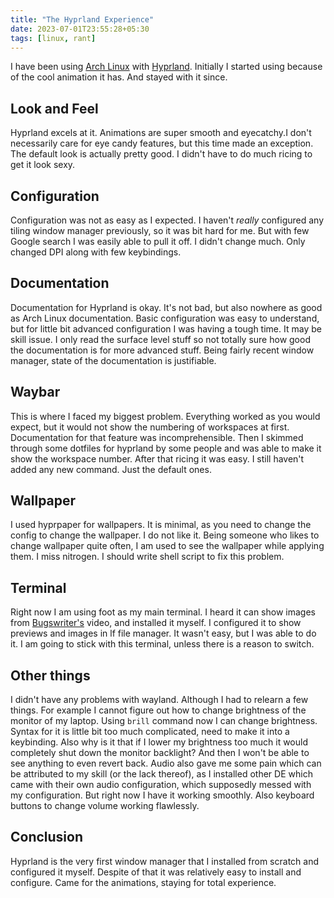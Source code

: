 ```yaml
---
title: "The Hyprland Experience"
date: 2023-07-01T23:55:28+05:30
tags: [linux, rant]
---
```

I have been using [Arch Linux](https://archlinux.orh) with [Hyprland](https://hyprland.org/). Initially I started using because of the cool animation it has. And stayed with it since.  

## Look and Feel
Hyprland excels at it. Animations are super smooth and eyecatchy.I don't necessarily care for eye candy features, but this time made an exception. The default look is actually pretty good. I didn't have to do much ricing to get it look sexy. 

## Configuration
Configuration was not as easy as I expected. I haven't _really_ configured any tiling window manager previously, so it was bit hard for me.  But with few Google search I was easily able to pull it off. I didn't change much. Only changed DPI along with few keybindings. 

## Documentation
Documentation for Hyprland is okay. It's not bad, but also nowhere as good as Arch Linux documentation. Basic configuration was easy to understand, but for little bit advanced configuration I was having a tough time. It may be skill issue. I only read the surface level stuff so not totally sure how good the documentation is for more advanced stuff. Being fairly recent window manager, state of the documentation is justifiable. 

## Waybar
This is where I faced my biggest problem. Everything worked as you would expect, but it would not show the numbering of workspaces at first. Documentation for that feature was incomprehensible. Then I skimmed through some dotfiles for hyprland by some people and was able to make it show the workspace number. After that ricing it was easy. I still haven't added any new command. Just the default ones.

## Wallpaper
I used hyprpaper for wallpapers. It is minimal, as you need to change the config to change the wallpaper. I do not like it. Being someone who likes to change wallpaper quite often, I am used to see the wallpaper while applying them. I miss nitrogen. I should write shell script to fix this problem.

## Terminal
Right now I am using foot as my main terminal. I heard it can show images from [Bugswriter's](https://bugswriter.com) video, and installed it myself. I configured it to show previews and images in lf file manager. It wasn't easy, but I was able to do it. I am going to stick with this terminal, unless there is a reason to switch.

## Other things
I didn't have any problems with wayland. Although I had to relearn a few things. For example I cannot figure out how to change brightness of the monitor of my laptop. Using ``brill`` command now I can change brightness. Syntax for it is little bit too much complicated, need to make it into a keybinding. Also why is it that if I lower my brightness too much it would completely shut down the monitor backlight? And then I won't be able to see anything to even revert back.
Audio also gave me some pain which can be attributed to my skill (or the lack thereof), as I installed other DE which came with their own audio configuration, which supposedly messed with my configuration. But right now I have it working smoothly. Also keyboard buttons to change volume working flawlessly. 

## Conclusion
Hyprland is the very first window manager that I installed from scratch and configured it myself. Despite of that it was relatively easy to install and configure. Came for the animations, staying for total experience. 
